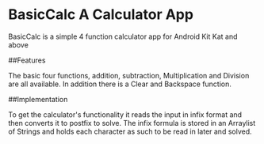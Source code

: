# BasicCalc A Calculator App

BasicCalc is a simple 4 function calculator app for Android Kit Kat and above

##Features

The basic four functions, addition, subtraction, Multiplication and Division are all available.  In addition there is a Clear and Backspace function.

##Implementation

To get the calculator's functionality it reads the input in infix format and then converts it to postfix to solve.  The infix formula is stored in an Arraylist of Strings and holds each character as such to be read in later and solved.


